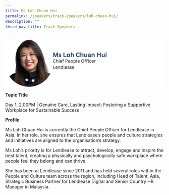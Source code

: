 ```yaml
---
title: Ms Loh Chuan Hui
permalink: /speakers/track-speakers/loh-chuan-hui/
description: ""
third_nav_title: Track Speakers
---
```

<div style="display: flex; flex-wrap: wrap;">
  <div style="flex-basis: 100%; max-width: 100%;">
    <img alt="track speakers 1" src="/images/SpeakersPhoto/lohchuanhui.png">
  </div>
	</div>

<b>Topic Title</b>

<p id="left">Day 1, 2.00PM | Genuine Care, Lasting Impact: Fostering a Supportive Workplace for Sustainable Success</p>

<b>Profile</b>	

Ms Loh Chuan Hui is currently the Chief People Officer for Lendlease in Asia. In her role, she ensures that Lendlease’s people and culture strategies and initiatives are aligned to the organisation’s strategy.

Ms Loh’s priority is for Lendlease to attract, develop, engage and inspire the best talent, creating a physically and psychologically safe workplace where people feel they belong and can thrive. 

She has been at Lendlease since 2011 and has held several roles within the People and Culture team across the region, including Head of Talent, Asia, Strategic Business Partner for Lendlease Digital and Senior Country HR Manager in Malaysia. 
